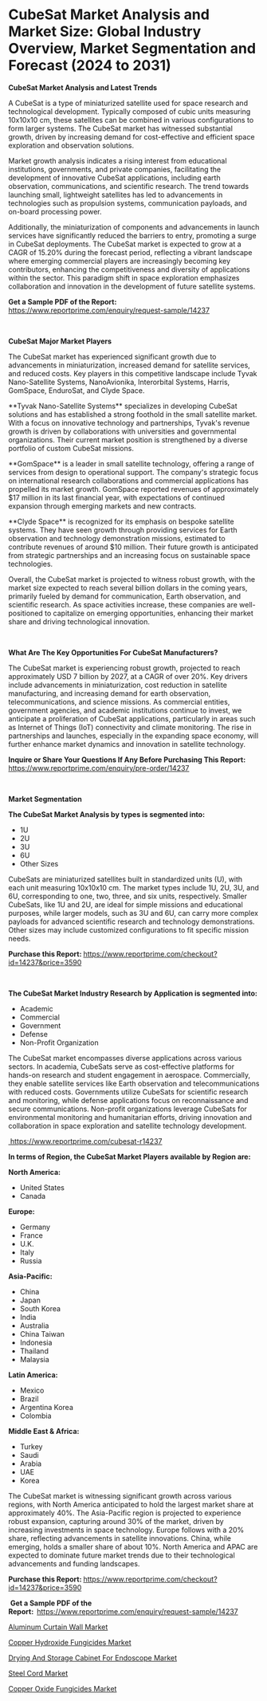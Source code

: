 <p><h1>CubeSat Market Analysis and Market Size: Global Industry Overview, Market Segmentation and Forecast (2024 to 2031)</h1></p><p><strong>CubeSat Market Analysis and Latest Trends</strong></p>
<p><p>A CubeSat is a type of miniaturized satellite used for space research and technological development. Typically composed of cubic units measuring 10x10x10 cm, these satellites can be combined in various configurations to form larger systems. The CubeSat market has witnessed substantial growth, driven by increasing demand for cost-effective and efficient space exploration and observation solutions. </p><p>Market growth analysis indicates a rising interest from educational institutions, governments, and private companies, facilitating the development of innovative CubeSat applications, including earth observation, communications, and scientific research. The trend towards launching small, lightweight satellites has led to advancements in technologies such as propulsion systems, communication payloads, and on-board processing power.</p><p>Additionally, the miniaturization of components and advancements in launch services have significantly reduced the barriers to entry, promoting a surge in CubeSat deployments. The CubeSat market is expected to grow at a CAGR of 15.20% during the forecast period, reflecting a vibrant landscape where emerging commercial players are increasingly becoming key contributors, enhancing the competitiveness and diversity of applications within the sector. This paradigm shift in space exploration emphasizes collaboration and innovation in the development of future satellite systems.</p></p>
<p><strong>Get a Sample PDF of the Report:&nbsp;</strong> <a href="https://www.reportprime.com/enquiry/request-sample/14237">https://www.reportprime.com/enquiry/request-sample/14237</a></p>
<p>&nbsp;</p>
<p><strong>CubeSat Major Market Players</strong></p>
<p><p>The CubeSat market has experienced significant growth due to advancements in miniaturization, increased demand for satellite services, and reduced costs. Key players in this competitive landscape include Tyvak Nano-Satellite Systems, NanoAvionika, Interorbital Systems, Harris, GomSpace, EnduroSat, and Clyde Space.</p><p>**Tyvak Nano-Satellite Systems** specializes in developing CubeSat solutions and has established a strong foothold in the small satellite market. With a focus on innovative technology and partnerships, Tyvak's revenue growth is driven by collaborations with universities and governmental organizations. Their current market position is strengthened by a diverse portfolio of custom CubeSat missions.</p><p>**GomSpace** is a leader in small satellite technology, offering a range of services from design to operational support. The company's strategic focus on international research collaborations and commercial applications has propelled its market growth. GomSpace reported revenues of approximately $17 million in its last financial year, with expectations of continued expansion through emerging markets and new contracts.</p><p>**Clyde Space** is recognized for its emphasis on bespoke satellite systems. They have seen growth through providing services for Earth observation and technology demonstration missions, estimated to contribute revenues of around $10 million. Their future growth is anticipated from strategic partnerships and an increasing focus on sustainable space technologies.</p><p>Overall, the CubeSat market is projected to witness robust growth, with the market size expected to reach several billion dollars in the coming years, primarily fueled by demand for communication, Earth observation, and scientific research. As space activities increase, these companies are well-positioned to capitalize on emerging opportunities, enhancing their market share and driving technological innovation.</p></p>
<p>&nbsp;</p>
<p><strong>What Are The Key Opportunities For CubeSat Manufacturers?</strong></p>
<p><p>The CubeSat market is experiencing robust growth, projected to reach approximately USD 7 billion by 2027, at a CAGR of over 20%. Key drivers include advancements in miniaturization, cost reduction in satellite manufacturing, and increasing demand for earth observation, telecommunications, and science missions. As commercial entities, government agencies, and academic institutions continue to invest, we anticipate a proliferation of CubeSat applications, particularly in areas such as Internet of Things (IoT) connectivity and climate monitoring. The rise in partnerships and launches, especially in the expanding space economy, will further enhance market dynamics and innovation in satellite technology.</p></p>
<p><strong>Inquire or Share Your Questions If Any Before Purchasing This Report:</strong> <a href="https://www.reportprime.com/enquiry/pre-order/14237">https://www.reportprime.com/enquiry/pre-order/14237</a></p>
<p>&nbsp;</p>
<p><strong>Market Segmentation</strong></p>
<p><strong>The CubeSat Market Analysis by types is segmented into:</strong></p>
<p><ul><li>1U</li><li>2U</li><li>3U</li><li>6U</li><li>Other Sizes</li></ul></p>
<p><p>CubeSats are miniaturized satellites built in standardized units (U), with each unit measuring 10x10x10 cm. The market types include 1U, 2U, 3U, and 6U, corresponding to one, two, three, and six units, respectively. Smaller CubeSats, like 1U and 2U, are ideal for simple missions and educational purposes, while larger models, such as 3U and 6U, can carry more complex payloads for advanced scientific research and technology demonstrations. Other sizes may include customized configurations to fit specific mission needs.</p></p>
<p><strong>Purchase this Report:&nbsp;</strong><a href="https://www.reportprime.com/checkout?id=14237&price=3590">https://www.reportprime.com/checkout?id=14237&price=3590</a></p>
<p>&nbsp;</p>
<p><strong>The CubeSat Market Industry Research by Application is segmented into:</strong></p>
<p><ul><li>Academic</li><li>Commercial</li><li>Government</li><li>Defense</li><li>Non-Profit Organization</li></ul></p>
<p><p>The CubeSat market encompasses diverse applications across various sectors. In academia, CubeSats serve as cost-effective platforms for hands-on research and student engagement in aerospace. Commercially, they enable satellite services like Earth observation and telecommunications with reduced costs. Governments utilize CubeSats for scientific research and monitoring, while defense applications focus on reconnaissance and secure communications. Non-profit organizations leverage CubeSats for environmental monitoring and humanitarian efforts, driving innovation and collaboration in space exploration and satellite technology development.</p></p>
<p><a href="https://www.reportprime.com/cubesat-r14237">&nbsp;https://www.reportprime.com/cubesat-r14237</a></p>
<p><strong>In terms of Region, the CubeSat Market Players available by Region are:</strong></p>
<p>
    <p> <strong> North America: </strong>
        <ul>
            <li>United States</li>
            <li>Canada</li>
        </ul>
        </p> 
    <p> <strong> Europe: </strong>
        <ul>
            <li>Germany</li>
            <li>France</li>
            <li>U.K.</li>
            <li>Italy</li>
            <li>Russia</li>
        </ul>
        </p> 
    <p> <strong> Asia-Pacific: </strong>
        <ul>
            <li>China</li>
            <li>Japan</li>
            <li>South Korea</li>
            <li>India</li>
            <li>Australia</li>
            <li>China Taiwan</li>
            <li>Indonesia</li>
            <li>Thailand</li>
            <li>Malaysia</li>
        </ul>
        </p> 
    <p> <strong> Latin America: </strong>
        <ul>
            <li>Mexico</li>
            <li>Brazil</li>
            <li>Argentina Korea</li>
            <li>Colombia</li>
        </ul>
        </p> 
    <p> <strong> Middle East & Africa: </strong>
        <ul>
            <li>Turkey</li>
            <li>Saudi</li>
            <li>Arabia</li>
            <li>UAE</li>
            <li>Korea</li>
        </ul>
    </p>
    </p>
<p><p>The CubeSat market is witnessing significant growth across various regions, with North America anticipated to hold the largest market share at approximately 40%. The Asia-Pacific region is projected to experience robust expansion, capturing around 30% of the market, driven by increasing investments in space technology. Europe follows with a 20% share, reflecting advancements in satellite innovations. China, while emerging, holds a smaller share of about 10%. North America and APAC are expected to dominate future market trends due to their technological advancements and funding landscapes.</p></p>
<p><strong>Purchase this Report: </strong><a href="https://www.reportprime.com/checkout?id=14237&price=3590">https://www.reportprime.com/checkout?id=14237&price=3590</a></p>
<p>&nbsp;<strong>Get a Sample PDF of the Report:&nbsp;&nbsp;</strong><a href="https://www.reportprime.com/enquiry/request-sample/14237">https://www.reportprime.com/enquiry/request-sample/14237</a></p>
<p><strong></strong></p>
<p><p><a href="https://www.linkedin.com/pulse/aluminum-curtain-wall-market-indicators-size-regional-breakdown-lanve?trackingId=TI0GxOxVQLWH4ugx7nLjQA%3D%3D">Aluminum Curtain Wall Market</a></p><p><a href="https://issuu.com/reportprime-2/docs/copper-hydroxide-fungicides-market-_13fc04d646da31">Copper Hydroxide Fungicides Market</a></p><p><a href="https://medium.com/@estellaemmerich/the-growth-of-the-drying-and-storage-cabinet-for-endoscope-market-has-been-significant-driven-by-542686d40b20">Drying And Storage Cabinet For Endoscope Market</a></p><p><a href="https://www.linkedin.com/pulse/what-growth-opportunities-challenges-steel-cord-market-y53se?trackingId=E8VcPHhFTMmqPMhZKjf%2Bdg%3D%3D">Steel Cord Market</a></p><p><a href="https://issuu.com/reportprime-2/docs/copper-oxide-fungicides-market-size_0854a21f59fa49">Copper Oxide Fungicides Market</a></p></p>